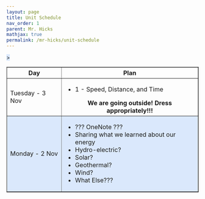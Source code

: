 ```yaml
---
layout: page
title: Unit Schedule
nav_order: 1
parent: Mr. Hicks
mathjax: true
permalink: /mr-hicks/unit-schedule
---
```

<table class="s_table_border" border="1">
<thead>
    <tr>
        <th>Day</th>
        <th>Plan</th>
    </tr>
</thead>
<tbody>
<tr<!--  style="background-color: #dae8fc;" -->>
    <td>Tuesday - 3 Nov</td>
    <td>
        <ul>
            <li>1 - Speed, Distance, and Time</li>
        </ul>
        <center><b>
            We are going outside! Dress appropriately!!!
        </b></center>
    </td>
</tr>
<tr style="background-color: #dae8fc;">
    <td>Monday - 2 Nov</td>
    <td>
        <ul>
            <li>??? OneNote ???</li>
            <li>Sharing what we learned about our energy</li>
            <li>Hydro-electric?</li>
            <li>Solar?</li>
            <li>Geothermal?</li>
            <li>Wind?</li>
            <li>What Else???</li>
        </ul>
        <!-- <center><b>

            </b></center> -->
    </td>
</tr>

</tbody>
</table>

# Parent Links
  * [Here is a link to the parent notebook.](https://usd475-my.sharepoint.com/:o:/g/personal/jeffreyhicks_usd475_org/Ev5RzL1Le8xOiJYuyba-qp0BUFaSZUgUYlGMzjUSEZt0ag?e=igjaJ0){: .btn .btn-outline}
  * [Video overview of the unit schedule](https://jchs-science.github.io/mr-hicks/vids/unit-schedule.mp4){: .btn .btn-outline}